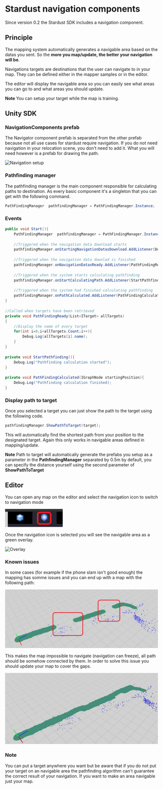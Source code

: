 # Stardust navigation components
Since version 0.2 the Stardust SDK includes a navigation component.

## Principle
The mapping system automatically generates a navigable area based on the datas you sent. So the **more you map/update, the better your navigation will be**.

Navigations targets are destinations that the user can navigate to in your map. They can be defined either in the mapper samples or in the editor.

The editor will display the navigable area so you can easily see what areas you can go to and what areas you should update. 

**Note** You can setup your target while the map is training.

## Unity SDK
### NavigationComponents prefab
The Navigator component prefab is separated from the other prefab because not all use cases for stardust require navigation. If you do not need navigation in your relocation scene, you don't need to add it. What you will need however is a prefab for drawing the path.

![Navigation setup](_img/pathfinding_setup.jpg)

### Pathfinding manager
The pathfinding manager is the main component responsible for calculating paths to destination. As every basic component it's a singleton that you can get with the following command.
```cs
PathFindingManager  pathfindingManager = PathFindingManager.Instance;
```

### Events

```cs
public void Start(){
    PathFindingManager  pathfindingManager = PathFindingManager.Instance;

    //Triggered when the navigation data download starts
    pathfindingManager.onStartingNavigationDatasDownload.AddListener(DownloadStarted);
    
    //Triggered when the navigation data downlad is finished
    pathfindingManager.onNavigationDatasReady.AddListener(PathFindingReady);
 
    //Triggered when the system starts calculating pathfinding
    pathfindingManager.onStartCalculatingPath.AddListener(StartPathfinding);

    //Triggered when the system had finished calculating pathfinding
    pathfindingManager.onPathCalculated.AddListener(PathFindingCalculated);
}

//Called when targets have been retrieved
private void PathFindingReady(List<ITarget> allTargets)
{
    //Display the name of every target
    for(int i=0;i<allTargets.Count;i++){
        Debug.Log(allTargets[i].name);
    }
}

private void StartPathfinding(){
    Debug.Log("Pathfinding calculation started");
}

private void PathFindingCalculated(IGraphNode startingPosition){
    Debug.Log("Pathfinding calculation finished);
}
```

### Display path to target
Once you selected a target you can just show the path to the target using the following code.
```cs
pathfindingManager.ShowPathToTarget(target);
```

This will automatically find the shortest path from your position to the designated target. Again this only works in navigable areas defined in mapping/update.

**Note** Path to target will automatically generate the prefabs you setup as a parameter in the **PathfindingManager** separated by 0.5m by default, you can specify the distance yourself using the second parameter of __ShowPathToTarget__

## Editor
You can open any map on the editor and select the navigation icon to switch to navigation mode

![Navigation icon](_img/navigation_icon.png)

Once the navigation icon is selected you will see the navigable area as a green overlay.

![Overlay](_img/editor_path.jpg)

### Known issues
In some cases (for example if the phone slam isn't good enough) the mapping has somme issues and you can end up with a map with the following path:

![Bad path](_img/bad_path.png)

This makes the map impossible to navigate (navigation can freeze), all path should be somehow connected by them. In order to solve this issue you should update your map to cover the gaps. 

![Correct path](_img/correct_map.jpg)


### Note
You can put a target anywhere you want but be aware that if you do not put your target on an navigable area the pathfinding algorithm can't guarantee the correct result of your navigation. If you want to make an area navigable just your map.
